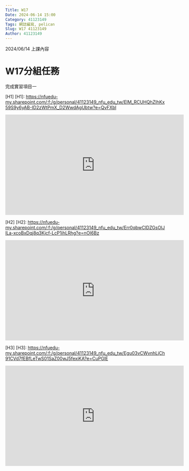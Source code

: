 ```yaml
---
Title: W17
Date: 2024-06-14 15:00
Category: 41123149
Tags: 網誌編寫, pelican
Slug: W17 41123149
Author: 41123149
---
```


2024/06/14 上課內容

<!-- PELICAN_END_SUMMARY -->

# W17分組任務

完成實習項目一

[H1]
[H1]: https://nfuedu-my.sharepoint.com/:f:/g/personal/41123149_nfu_edu_tw/ElM_RCUHQhZIhKx59S9y6yAB-ID2zWtPmX_D2WwdAgUbtw?e=QvFXbl

<iframe width="560" height="315" src="https://www.youtube.com/embed/AMpLlH2Uez0?si=9PqmeGXaKpalQkEk" title="YouTube video player" frameborder="0" allow="accelerometer; autoplay; clipboard-write; encrypted-media; gyroscope; picture-in-picture; web-share" referrerpolicy="strict-origin-when-cross-origin" allowfullscreen></iframe>

[H2]
[H2]: https://nfuedu-my.sharepoint.com/:f:/g/personal/41123149_nfu_edu_tw/Err0qbwClDZGsOIJlLa-xcoBxDqj8q3Kjcf-LcP1ihLRhg?e=nOI6Bz

<iframe width="560" height="315" src="https://www.youtube.com/embed/7fNZ8JxyW_s?si=6pgSsOdeT-ih7jv6" title="YouTube video player" frameborder="0" allow="accelerometer; autoplay; clipboard-write; encrypted-media; gyroscope; picture-in-picture; web-share" referrerpolicy="strict-origin-when-cross-origin" allowfullscreen></iframe>

[H3]
[H3]: https://nfuedu-my.sharepoint.com/:f:/g/personal/41123149_nfu_edu_tw/Egu03vCWvnhLjCh91CVd7fEBfLeTwS01SaZ00wJ5fexiKA?e=CuPGlE

<iframe width="560" height="315" src="https://www.youtube.com/embed/saArLpnOt2E?si=wT1KNF-nsWpQOfoU" title="YouTube video player" frameborder="0" allow="accelerometer; autoplay; clipboard-write; encrypted-media; gyroscope; picture-in-picture; web-share" referrerpolicy="strict-origin-when-cross-origin" allowfullscreen></iframe>